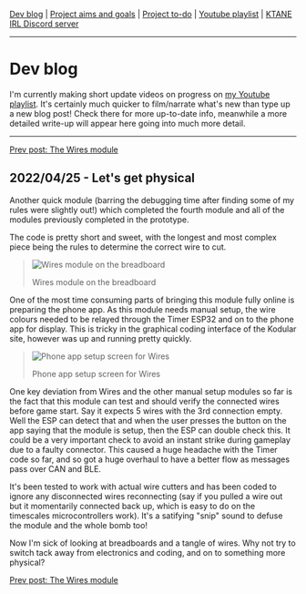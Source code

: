 [Dev blog](devblog.md) | [Project aims and goals](goals.md) | [Project to-do](todo.md) | [Youtube playlist](https://www.youtube.com/watch?v=8m7peVlW2mE&list=PLJqFvAhkcSkkks42zClG5WlvO1khFZCKK) | [KTANE IRL Discord server](https://discord.com/channels/711013430575890432)

---

# Dev blog
I'm currently making short update videos on progress on [my Youtube playlist](https://www.youtube.com/watch?v=8m7peVlW2mE&list=PLJqFvAhkcSkkks42zClG5WlvO1khFZCKK). It's certainly much quicker to film/narrate what's new than type up a new blog post! Check there for more up-to-date info, meanwhile a more detailed write-up will appear here going into much more detail.

---

[Prev post: The Wires module](devblog_09.md)

## 2022/04/25 - Let's get physical
Another quick module (barring the debugging time after finding some of my rules were slightly out!) which completed the fourth module and all of the modules previously completed in the prototype.

The code is pretty short and sweet, with the longest and most complex piece being the rules to determine the correct wire to cut.

> ![Wires module on the breadboard](https://i.imgur.com/xymZz9t.jpg)
> 
> Wires module on the breadboard

One of the most time consuming parts of bringing this module fully online is preparing the phone app. As this module needs manual setup, the wire colours needed to be relayed through the Timer ESP32 and on to the phone app for display. This is tricky in the graphical coding interface of the Kodular site, however was up and running pretty quickly.

> ![Phone app setup screen for Wires](https://i.imgur.com/mdUHj9m.png?)
> 
> Phone app setup screen for Wires

One key deviation from Wires and the other manual setup modules so far is the fact that this module can test and should verify the connected wires before game start. Say it expects 5 wires with the 3rd connection empty. Well the ESP can detect that and when the user presses the button on the app saying that the module is setup, then the ESP can double check this. It could be a very important check to avoid an instant strike during gameplay due to a faulty connector. This caused a huge headache with the Timer code so far, and so got a huge overhaul to have a better flow as messages pass over CAN and BLE.

It's been tested to work with actual wire cutters and has been coded to ignore any disconnected wires reconnecting (say if you pulled a wire out but it momentarily connected back up, which is easy to do on the timescales microcontrollers work). It's a satifying "snip" sound to defuse the module and the whole bomb too!

Now I'm sick of looking at breadboards and a tangle of wires. Why not try to switch tack away from electronics and coding, and on to something more physical?

[Prev post: The Wires module](devblog_09.md)
